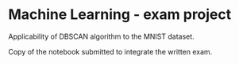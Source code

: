 # Machine Learning - exam project


Applicability of DBSCAN algorithm to the MNIST dataset.


Copy of the notebook submitted to integrate the written exam.
